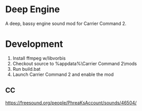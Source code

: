 # Deep Engine

A deep, bassy engine sound mod for Carrier Command 2.

# Development

1. Install ffmpeg w/libvorbis
2. Checkout source to %appdata%\Carrier Command 2\mods
3. Run build.bat
4. Launch Carrier Command 2 and enable the mod

## CC

https://freesound.org/people/PhreaKsAccount/sounds/46504/
